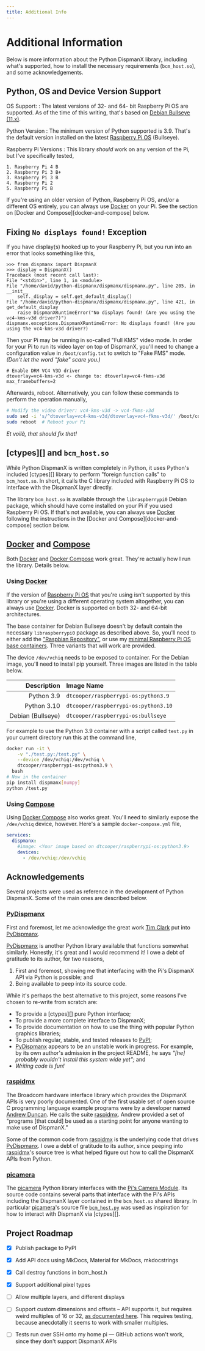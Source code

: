 ```yaml
---
title: Additional Info
---
```


# Additional Information

Below is more information about the Python DispmanX library, including
what's supported, how to install the necessary requirements (`bcm_host.so`), and some
acknowledgements.

## Python, OS and Device Version Support

OS Support:
:   The latest versions of 32- and 64- bit Raspberry Pi OS are supported. As of
    the time of this writing, that's based on
    [Debian Bullseye (11.x)][debian-bullseye].

Python Version
:   The minimum version of Python supported is 3.9. That's the default version
    installed on the latest [Raspberry Pi OS][pi-os] (Bullseye).

Raspberry Pi Versions
:   This library _should_ work on any version of the Pi, but I've specifically
    tested,

    1. Raspberry Pi 4 B
    2. Raspberry Pi 3 B+
    3. Raspberry Pi 3 B
    4. Raspberry Pi 2
    5. Raspberry Pi B

If you're using an older version of Python, Raspberry Pi OS, and/or a different OS
entirely, you can always use [Docker] on your Pi. See the section on
[Docker and Compose][docker-and-compose] below.

## Fixing `No displays found!` Exception

If you have display(s) hooked up to your Raspberry Pi, but you run into an error
that looks something like this,

```pycon
>>> from dispmanx import DispmanX
>>> display = DispmanX()
Traceback (most recent call last):
File "<stdin>", line 1, in <module>
File "/home/david/python-dispmanx/dispmanx/dispmanx.py", line 205, in __init__
    self._display = self.get_default_display()
File "/home/david/python-dispmanx/dispmanx/dispmanx.py", line 421, in get_default_display
    raise DispmanXRuntimeError("No displays found! (Are you using the vc4-kms-v3d driver?)")
dispmanx.exceptions.DispmanXRuntimeError: No displays found! (Are you using the vc4-kms-v3d driver?)
```

Then your Pi may be running in so-called "Full KMS" video mode. In order for
your Pi to run its video layer on top of DispmanX, you'll need to change a
configuration value in `/boot/config.txt` to switch to "Fake FMS" mode. _(Don't
let the word "fake" scare you.)_

```text title="/boot/config.txt" hl_lines="2"
# Enable DRM VC4 V3D driver
dtoverlay=vc4-kms-v3d <- change to: dtoverlay=vc4-fkms-v3d
max_framebuffers=2
```

Afterwards, reboot. Alternatively, you can follow these commands to perform the
operation manually,

```bash
# Modify the video driver: vc4-kms-v3d -> vc4-fkms-v3d
sudo sed -i 's/^dtoverlay=vc4-kms-v3d/dtoverlay=vc4-fkms-v3d/' /boot/config.txt
sudo reboot  # Reboot your Pi
```
_Et voilà, that should fix that!_


## [ctypes][] and `bcm_host.so`

While Python DispmanX is written completely in Python, it uses Python's included
[ctypes][] library to perform "foreign function calls" to `bcm_host.so`. In
short, it calls the C library included with Raspberry Pi OS to interface with
the DispmanX layer directly.

The library `bcm_host.so` is available through the `libraspberrypi0` Debian
package, which should have come installed on your Pi if you used Raspberry Pi
OS. If that's not available, you can always use [Docker] following the
instructions in the [Docker and Compose][docker-and-compose] section below.


## [Docker] and [Compose]

Both [Docker] and [Docker Compose][Compose] work great. They're actually how I run
the library. Details below.

### Using [Docker]

If the version of [Raspberry Pi OS][pi-os] that you're using isn't supported by
this library or you're using a different operating system altogether, you can
always use [Docker]. Docker is supported on both 32- and 64-bit architectures.

The base container for Debian Bullseye doesn't by default contain the necessary
`libraspberrypi0` package as described above. So, you'll need to either add the
["Raspbian Repository"][raspbian-repo], or use my
[minimal Raspberry Pi OS base containers][pi-base-containers]. Three variants
that will work are provided.

The device `/dev/vchiq` needs to be exposed to container. For the Debian image,
you'll need to install pip yourself. Three images are listed in the table below.

| Description       | Image Name                           |
|------------------:|:-------------------------------------|
| Python 3.9        | `dtcooper/raspberrypi-os:python3.9`  |
| Python 3.10       | `dtcooper/raspberrypi-os:python3.10` |
| Debian (Bullseye) | `dtcooper/raspberrypi-os:bullseye`   |

For example to use the Python 3.9 container with a script called `test.py` in
your current directory run this at the command line,

```bash
docker run -it \
    -v "./test.py:/test.py" \
    --device /dev/vchiq:/dev/vchiq \
    dtcooper/raspberrypi-os:python3.9 \
  bash
# Now in the container
pip install dispmanx[numpy]
python /test.py
```

### Using [Compose]

Using [Docker Compose][compose] also works great. You'll need to similarly
expose the `/dev/vchiq` device, however. Here's a sample `docker-compose.yml`
file,

```yaml title="docker-compose.yml"
services:
  dispmanx:
    #image: <Your image based on dtcooper/raspberrypi-os:python3.9>
    devices:
      - /dev/vchiq:/dev/vchiq
```


## Acknowledgements

Several projects were used as reference in the development of Python DispmanX. Some
of the main ones are described below.

### [PyDispmanx]

First and foremost, let me acknowledge the great work [Tim Clark] put into
[PyDispmanx].

[PyDispmanx] is another Python library available that functions somewhat
similarly. Honestly, it's great and I would recommend it! I owe a debt of
gratitude to its author, for two reasons,

1. First and foremost, showing me that interfacing with the Pi's DispmanX API
   via Python is possible; and
2. Being available to peep into its source code.

While it's perhaps the best alternative to this project, some reasons I've
chosen to re-write from scratch are:

 * To provide a [ctypes][] pure Python interface;
 * To provide a more complete interface to DispmanX;
 * To provide documentation on how to use the thing with popular Python
   graphics libraries;
 * To publish regular, stable, and tested releases to [PyPI];
 * [PyDispmanx] appears to be an unstable work in progress. For
   example, by its own author's admission in the project README, he says
   _"\[he\] probably wouldn't install this system wide yet";_ and
 * _Writing code is fun!_

### [raspidmx]

The Broadcom hardware interface library which provides the DispmanX APIs is very
poorly documented. One of the first usable set of open source C programming
language example programs were by a developer named
[Andrew Duncan]. He calls the suite [raspidmx]. Andrew
provided a set of "programs [that could] be used as a starting point for anyone
wanting to make use of DispmanX."

Some of the common code from [raspidmx] is the underlying code that drives
[PyDispmanx]. I owe a debt of gratitude to its author, since peeping into
[raspidmx]'s source tree is what helped figure out how to call the DispmanX APIs
from Python.

### [picamera]

The [picamera] Python library interfaces with the
[Pi's Camera Module][pi-camera-module]. Its source code contains several parts
that interface with the Pi's APIs including the DispmanX layer contained in the
`bcm_host.so` shared library. In particular [picamera]'s source file
[`bcm_host.py`][bcm-host-py] was used as inspiration for how to interact with
DispmanX via [ctypes][].

## Project Roadmap

- [x] Publish package to PyPI
- [x] Add API docs using MkDocs, Material for MkDocs, mkdocstrings
- [x] Call destroy functions in bcm_host.h
- [x] Support additional pixel types
- [ ] Allow multiple layers, and different displays
- [ ] Support custom dimensions and offsets – API supports it, but requires weird
    multiples of 16 or 32, [as documented here][picamera-overlay-docs]. This
    requires testing, because anecdotally it seems to work with smaller multiples.
- [ ] Tests run over SSH onto my home pi &mdash; GitHub actions won't work,
    since they don't support DispmanX APIs


[andrew duncan]: https://github.com/andrewfrommelbourne
[bcm-host-py]: https://github.com/waveform80/picamera/blob/master/picamera/bcm_host.py
[compose]: https://docs.docker.com/compose/
[debian-bullseye]: https://www.debian.org/releases/bullseye/
[docker]: https://www.docker.com/
[pi-base-containers]: https://github.com/dtcooper/raspberrypi-os-docker
[pi-camera-module]: https://projects.raspberrypi.org/en/projects/getting-started-with-picamera
[pi-os]: https://www.raspberrypi.com/software/
[picamera-overlay-docs]: https://picamera.readthedocs.io/en/release-1.13/api_renderers.html#picamera.PiOverlayRenderer
[picamera]: https://picamera.readthedocs.io/
[pydispmanx]: https://github.com/eclispe/pydispmanx
[pypi]: https://pypi.org/
[raspbian-repo]: https://www.raspbian.org/RaspbianRepository
[raspidmx]: https://github.com/andrewfrommelbourne/raspidmx
[tim clark]: https://twitter.com/eclispe
